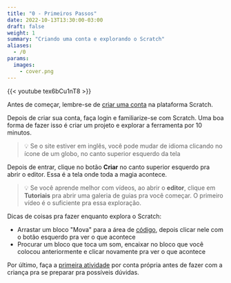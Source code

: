 ```yaml
---
title: "0 - Primeiros Passos"
date: 2022-10-13T13:30:00-03:00
draft: false
weight: 1
summary: "Criando uma conta e explorando o Scratch"
aliases:
  - /0
params:
  images:
    - cover.png
---
```


{{< youtube tex6bCu1nT8  >}}

Antes de começar, lembre-se de [criar uma conta](https://scratch.mit.edu/join) na plataforma Scratch.

Depois de criar sua conta, faça login e familiarize-se com Scratch. Uma boa forma de fazer isso é criar um projeto e explorar a ferramenta por 10 minutos.

> 💡 Se o site estiver em inglês, você pode mudar de idioma clicando no ícone de um globo, no canto superior esquerdo da tela

Depois de entrar, clique no botão **Criar** no canto superior esquerdo pra abrir o editor. Essa é a tela onde toda a magia acontece.

> 💡 Se você aprende melhor com vídeos, ao abrir o **editor**, clique em **Tutoriais** pra abrir uma galeria de guias pra você começar. O primeiro vídeo é o suficiente pra essa exploração.

Dicas de coisas pra fazer enquanto explora o Scratch:

- Arrastar um bloco "Mova" para a área de [código](/conceitos/codigo/), depois clicar nele com o botão esquerdo pra ver o que acontece
- Procurar um bloco que toca um som, encaixar no bloco que você colocou anteriormente e clicar novamente pra ver o que acontece

Por último, faça a [primeira atividade](/atividades/conversa-espacial) por conta própria antes de fazer com a criança pra se preparar pra possíveis dúvidas.
